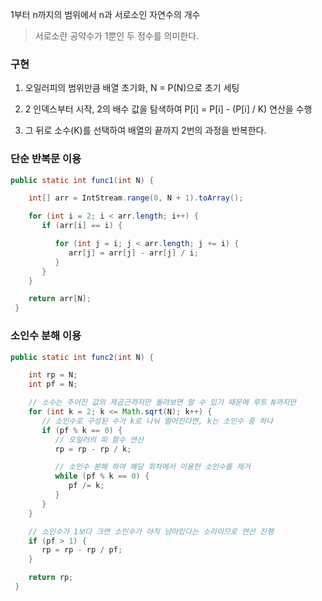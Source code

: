 
1부터 n까지의 범위에서 n과 서로소인 자연수의 개수  

> 서로소란 공약수가 1뿐인 두 정수를 의미한다.



### 구현
1. 오일러피의 범위만큼 배열 초기화, N = P(N)으로 초기 세팅

2. 2 인덱스부터 시작, 2의 배수 값을 탐색하여  P[i] = P[i] - (P[i] / K) 연산을 수행
3. 그 뒤로 소수(K)를 선택하여 배열의 끝까지 2번의 과정을 반복한다.

### 단순 반복문 이용
```java
public static int func1(int N) {

    int[] arr = IntStream.range(0, N + 1).toArray();

    for (int i = 2; i < arr.length; i++) {
       if (arr[i] == i) {

          for (int j = i; j < arr.length; j += i) {
             arr[j] = arr[j] - arr[j] / i;
          }
       }
    }

    return arr[N];
 }
```


### 소인수 분해 이용
```java
public static int func2(int N) {

    int rp = N;
    int pf = N;

    // 소수는 주어진 값의 제곱근까지만 돌려보면 알 수 있기 때문에 루트 N까지만
    for (int k = 2; k <= Math.sqrt(N); k++) {
       // 소인수로 구성된 수가 k로 나눠 떨어진다면, k는 소인수 중 하나
       if (pf % k == 0) {
          // 오일러의 피 함수 연산
          rp = rp - rp / k;

          // 소인수 분해 하여 해당 회차에서 이용한 소인수를 제거
          while (pf % k == 0) {
             pf /= k;
          }
       }
    }

    // 소인수가 1보다 크면 소인수가 아직 남아있다는 소리이므로 연산 진행
    if (pf > 1) {
       rp = rp - rp / pf;
    }

    return rp;
 }
```

